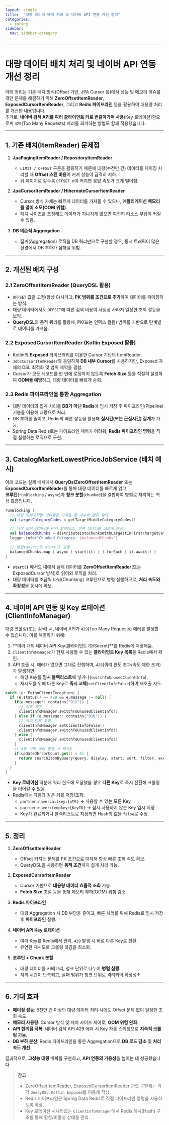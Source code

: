 ```yaml
---
layout: single
title:  "대량 데이터 배치 처리 및 네이버 API 연동 개선 정리"
categories:
  - spring
sidebar:
  nav: sidebar-category
---
```


---


# 대량 데이터 배치 처리 및 네이버 API 연동 개선 정리

아래 정리는 기존 배치 방식(Offset 기반, JPA Cursor 등)에서 성능 및 메모리 이슈를 겪던 문제를 해결하기 위해 **ZeroOffsetItemReader**, **ExposedCursorItemReader**, 그리고 **Redis 파이프라인** 등을 활용하여 대용량 처리를 개선한 내용입니다.  
추가로, **네이버 검색 API를 여러 클라이언트 키로 번갈아가며 사용**(Key 로테이션)함으로써 `429`(Too Many Requests) 에러를 회피하는 방법도 함께 적용했습니다.

---

## 1. 기존 배치(ItemReader) 문제점

1. **JpaPagingItemReader / RepositoryItemReader**  
   - `LIMIT / OFFSET` 구문을 활용하기 때문에 대량(수천만 건) 데이터를 페이징 처리할 때 **Offset 스캔 비용**이 커져 성능이 급격히 저하.
   - 뒤 페이지로 갈수록 `OFFSET n`이 커지면 응답 속도가 크게 떨어짐.

2. **JpaCursorItemReader / HibernateCursorItemReader**  
   - Cursor 방식 자체는 빠르게 데이터를 가져올 수 있으나, **애플리케이션 메모리를 많이 소모(OOM 위험)**.
   - 페치 사이즈를 조정해도 데이터가 지나치게 많으면 여전히 리소스 부담이 커질 수 있음.

3. **DB 의존적 Aggregation**  
   - 집계(Aggregation) 로직을 DB 쿼리만으로 구현할 경우, 동시 트래픽이 많은 환경에서 DB 부하가 심해질 위험.

---

## 2. 개선된 배치 구성

### 2.1 ZeroOffsetItemReader (QueryDSL 활용)

- `OFFSET` 값을 고정(항상 0)시키고, **PK 범위를 조건으로 추가**하여 데이터를 페이징하는 방식.
- 대량 데이터에서도 `OFFSET`에 따른 검색 비용이 사실상 사라져 일정한 조회 성능을 보임.
- **QueryDSL**의 동적 쿼리를 활용해, PK(또는 인덱스 컬럼) 범위를 기반으로 단계별로 데이터를 가져옴.

### 2.2 ExposedCursorItemReader (Kotlin Exposed 활용)

- Kotlin의 **Exposed** 라이브러리를 이용한 Cursor 기반의 ItemReader.
- `JdbcCursorItemReader`와 동일하게 **DB 내부 Cursor**를 사용하지만, Exposed 자체의 DSL 최적화 및 범위 제약을 결합.
- Cursor가 모든 레코드를 한 번에 로딩하지 않도록 **Fetch Size** 등을 적절히 설정하여 **OOM을 예방**하고, 대량 데이터를 빠르게 순회.

### 2.3 Redis 파이프라인을 통한 Aggregation

- 대량 데이터의 집계 처리를 **DB가 아닌 Redis**에 임시 저장 후 파이프라인(Pipeline) 기능을 이용해 대량으로 처리.
- DB 부하를 줄이고, Redis의 빠른 성능을 활용해 **실시간(또는 근실시간) 집계**가 가능.
- Spring Data Redis로는 파이프라인 제어가 어려워, **Redis 파이프라인 명령**을 직접 실행하는 로직으로 구현.

---

## 3. CatalogMarketLowestPriceJobService (배치 예시)

아래 코드는 실제 배치에서 **QueryDslZeroOffsetItemReader** 또는 **ExposedCursorItemReader**를 통해 대량 데이터를 빠르게 읽고,  
**코루틴**(`runBlocking` / `async`)과 **청크 분할**(`chunked`)을 결합하여 병렬로 처리하는 핵심 흐름입니다.

```kotlin
runBlocking {
  // 대상 카테고리별 아이템을 가져올 총 개수와 범위 정의
  val targetCategoryCodes = getTargetMiddleCategoryCodes()

  // 가장 많은 데이터를 먼저 할당하고, 잔여 데이터를 고르게 분산
  val balancedChunks = distributeIntoChunksWithLargestInFirst(targetCategoryCodes, 10)
  logger.info("Chunked Category: $balancedChunks")

  // 병렬(async)로 start() 실행
  balancedChunks.map { async { start(it) } }.forEach { it.await() }
}
```

- **`start()`** 메서드 내에서 실제 데이터를 **ZeroOffsetItemReader**(또는 ExposedCursor 방식)로 읽어와 로직을 처리.
- 대량 데이터를 조금씩 나눠(Chunking) 코루틴으로 병렬 실행하므로, **처리 속도와 확장성**을 동시에 확보.

---

## 4. 네이버 API 연동 및 Key 로테이션 (ClientInfoManager)

대량 크롤링(또는 검색) 시, 네이버 API가 `429`(Too Many Requests) 에러를 발생할 수 있습니다. 이를 해결하기 위해:

1. **여러 개의 네이버 API Key(클라이언트 ID/Secret)**를 Redis에 저장해둠.  
2. `ClientInfoManager`가 현재 사용할 수 있는 **클라이언트 Key 목록**을 Redis에서 확인.  
3. API 호출 시, 에러가 없으면 그대로 진행하며, `429`(쿼리 한도 초과/속도 제한 초과)가 발생하면:  
   - 해당 Key를 **임시 블랙리스트**에 넣거나(`switchToUnusedClientInfo`),  
   - 재시도를 위해 다른 Key로 **즉시 교체**(`setClientInfoFalse`)하여 재호출 시도.

```kotlin
catch (e: FeignClientException) {
  if (e.status() == 429 && e.message != null) {
    if(e.message!!.contains("012")) {
      // 속도 제한
      clientInfoManager.switchToUnusedClientInfo()
    } else if (e.message!!.contains("010")) {
      // 쿼리 한도 초과
      clientInfoManager.setClientInfoFalse()
      clientInfoManager.switchToUnusedClientInfo()
    } else {
      clientInfoManager.switchToUnusedClientInfo()
    }
    // 4번 이하 에러 발생 시 재시도
    if(updatedErrorCount.get() < 4) {
      return searchItemByQuery(query, display, start, sort, filter, exclude, updatedErrorCount)
    }
  }
}
```

- **Key 로테이션** 덕분에 쿼리 한도에 도달했을 경우 **다른 Key**로 즉시 전환해 크롤링을 이어갈 수 있음.
- Redis에는 다음과 같은 키를 저장/조회:
  - `partner:naver:allkey:{날짜}` → 사용할 수 있는 모든 Key
  - `partner:naver:tempkey:{KeyID}` → 잠시 사용하지 않는 Key 임시 저장
  - Key가 완료되거나 블랙리스트로 지정되면 Hash의 값을 `false`로 수정.

---

## 5. 정리

1. **ZeroOffsetItemReader**  
   - Offset 커지는 문제를 PK 조건으로 대체해 항상 빠른 조회 속도 확보.  
   - QueryDSL을 사용하면 **동적 조건**까지 쉽게 처리 가능.

2. **ExposedCursorItemReader**  
   - Cursor 기반으로 **대용량 데이터 효율적 조회** 가능.  
   - **Fetch Size** 조절 등을 통해 메모리 부하(OOM) 위험 감소.

3. **Redis 파이프라인**  
   - 대량 Aggregation 시 DB 부담을 줄이고, 빠른 처리를 위해 Redis로 임시 저장 후 **파이프라인** 실행.

4. **네이버 API Key 로테이션**  
   - 여러 Key를 Redis에서 관리, `429` 발생 시 바로 다른 Key로 전환.  
   - 유연한 재시도로 크롤링 끊김을 최소화.

5. **코루틴 + Chunk 분할**  
   - 대량 데이터를 카테고리, 청크 단위로 나누어 **병렬 실행**.  
   - 처리 시간이 단축되고, 실패 범위가 청크 단위로 격리되어 확장성↑.

---

## 6. 기대 효과

- **페이징 성능**: 5천만 건 이상의 대량 데이터 처리 시에도 Offset 문제 없이 일정한 조회 속도.
- **메모리 사용량**: Cursor 방식 및 페치 사이즈 제어로, **OOM 위험 완화**.
- **API 한계점 극복**: 네이버 검색 API 429 에러 시 Key 자동 스위칭으로 **지속적 크롤링 가능**.
- **DB 부하 분산**: Redis 파이프라인을 통한 Aggregation으로 **DB 로드 감소** 및 **처리 속도 개선**.

결과적으로, **고성능 대량 배치**를 구현하고, **API 연동의 가용성**을 높이는 데 성공했습니다.

> **참고**  
> - ZeroOffsetItemReader, ExposedCursorItemReader 관련 구현체는 각각 `QueryDSL`, `Kotlin Exposed`를 이용해 작성.  
> - Redis 파이프라인은 Spring Data Redis로 직접 파이프라인 명령을 사용하도록 확장.  
> - Key 로테이션 시나리오는 `ClientInfoManager`에서 Redis 해시(Hash) 구조를 통해 활성/비활성 상태를 관리.

